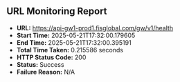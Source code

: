 ## URL Monitoring Report

- **URL:** https://api-gw1-prod1.fisglobal.com/gw/v1/health
- **Start Time:** 2025-05-21T17:32:00.179605
- **End Time:** 2025-05-21T17:32:00.395191
- **Total Time Taken:** 0.215586 seconds
- **HTTP Status Code:** 200
- **Status:** Success
- **Failure Reason:** N/A
